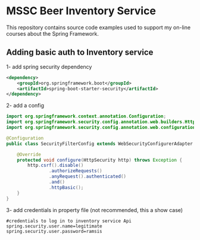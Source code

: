 # MSSC Beer Inventory Service

This repository contains source code examples used to support my on-line courses about the Spring Framework.


Adding basic auth to Inventory service
--------
1- add spring security dependency

```xml
<dependency>
	<groupId>org.springframework.boot</groupId>
	<artifactId>spring-boot-starter-security</artifactId>
</dependency>
```

2- add a config 

```java
import org.springframework.context.annotation.Configuration;
import org.springframework.security.config.annotation.web.builders.HttpSecurity;
import org.springframework.security.config.annotation.web.configuration.WebSecurityConfigurerAdapter;

@Configuration
public class SecurityFilterConfig extends WebSecurityConfigurerAdapter {

    @Override
    protected void configure(HttpSecurity http) throws Exception {
        http.csrf().disable()
                .authorizeRequests()
                .anyRequest().authenticated()
                .and()
                .httpBasic();
    }
}

```

3- add credentials in property file (not recommended, this a show case)

```properties
#credentials to log in to inventory service Api
spring.security.user.name=legitimate
spring.security.user.password=ramsis
```